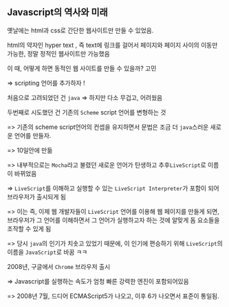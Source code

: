 ## Javascript의 역사와 미래

옛날에는 html과 css로 간단한 웹사이트만 만들 수 있었음.

html의 약자인 hyper text , 즉 text에 링크를 걸어서 페이지와 페이지 사이의 이동만 가능한, 정말 정적인 웹사이트만 가능했음

이 때, 어떻게 하면 동적인 웹 사이트를 만들 수 있을까? 고민

=> scripting 언어를 추가하자 !



처음으로 고려되었던 건 `java` => 하지만 다소 무겁고, 어려웠음

두번째로 시도했던 건 기존의 `Scheme` script 언어를 변형하는 것

=> 기존의 scheme script언어의 컨셉을 유지하면서 문법은 조금 더 `java`스러운 새로운 언어를 만들자. 

=> 10일안에 만듦

=> 내부적으로는 `Mocha`라고 불렸던 새로운 언어가 탄생하고 추후`LiveScript`로 이름이 바뀌었음

=> `LiveScript`를 이해하고 실행할 수 있는 `LiveScript Interpreter`가 포함이 되어 브라우저가 출시되게 됨 

=> 이는 즉, 이제 웹 개발자들이 `LiveScript` 언어를 이용해 웹 페이지를 만들게 되면, 브라우저가 그 언어를 이해하면서 그 언어가 실행하고자 하는 것에 알맞게 돔 요소들을 조작할 수 있게 됨

=> 당시 `java`의 인기가 치솟고 있었기 때문에, 이 인기에 편승하기 위해 `LiveScript`의 이름을 `JavaScript`로 바꿈 ㅋㅋ 





2008년, 구글에서 `Chrome` 브라우저 출시

=> Javascript를 실행하는 속도가 엄청 빠른 강력한 엔진이 포함되어있음

=> 2008년 7월, 드디어 ECMAScript5가 나오고, 이후 6가 나오면서 표준이 통일됨.





 